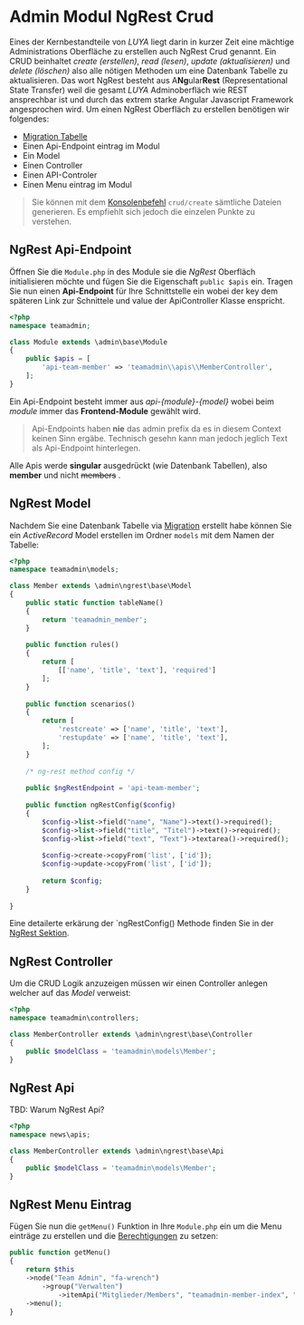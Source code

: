 Admin Modul NgRest Crud
=======================
Eines der Kernbestandteile von *LUYA* liegt darin in kurzer Zeit eine mächtige Administrations Oberfläche zu erstellen auch NgRest Crud genannt. Ein CRUD beinhaltet *create (erstellen)*, *read (lesen)*, *update (aktualisieren)* und *delete (löschen)* also alle nötigen Methoden um eine Datenbank Tabelle zu aktualisieren. Das wort NgRest besteht aus A**Ng**ular**Rest** (Representational State Transfer) weil die gesamt *LUYA* Adminoberfläch wie REST ansprechbar ist und durch das extrem starke Angular Javascript Framework angesprochen wird. Um einen NgRest Oberfläch zu erstellen benötigen wir folgendes:

+ [Migration Tabelle](luya-console.md#migration)
+ Einen Api-Endpoint eintrag im Modul
+ Ein Model
+ Einen Controller
+ Einen API-Controler
+ Einen Menu eintrag im Modul

> Sie können mit dem [Konsolenbefehl](luya-console.md) `crud/create` sämtliche Dateien generieren. Es empfiehlt sich jedoch die einzelen Punkte zu verstehen.

NgRest Api-Endpoint
-----------------
Öffnen Sie die `Module.php` in des Module sie die *NgRest* Oberfläch initialisieren möchte und fügen Sie die Eigenschaft `public $apis` ein. Tragen Sie nun einen **Api-Endpoint** für Ihre Schnittstelle ein wobei der key dem späteren Link zur Schnittele und value der ApiController Klasse enspricht.  

```php
<?php
namespace teamadmin;

class Module extends \admin\base\Module
{
    public $apis = [
        'api-team-member' => 'teamadmin\\apis\\MemberController',
    ];
}
```
Ein Api-Endpoint besteht immer aus *api-{module}-{model}* wobei beim *module* immer das **Frontend-Module** gewählt wird.

> Api-Endpoints haben **nie** das admin prefix da es in diesem Context keinen Sinn ergäbe. Technisch gesehn kann man jedoch jeglich Text als Api-Endpoint hinterlegen.

Alle Apis werde **singular** ausgedrückt (wie Datenbank Tabellen), also **member** und nicht  ~~members~~ .

NgRest Model
-----------------
Nachdem Sie eine Datenbank Tabelle via [Migration](luya-console.md) erstellt habe können Sie ein *ActiveRecord* Model erstellen im Ordner `models` mit dem Namen der Tabelle:
```php
<?php
namespace teamadmin\models;

class Member extends \admin\ngrest\base\Model
{
    public static function tableName()
    {
        return 'teamadmin_member';
    }
    
    public function rules()
    {
        return [
            [['name', 'title', 'text'], 'required']
        ];
    }
    
    public function scenarios()
    {
        return [
            'restcreate' => ['name', 'title', 'text'],
            'restupdate' => ['name', 'title', 'text'],
        ];
    }
    
    /* ng-rest method config */
    
    public $ngRestEndpoint = 'api-team-member';
    
    public function ngRestConfig($config) 
    {
        $config->list->field("name", "Name")->text()->required();
        $config->list->field("title", "Titel")->text()->required();
        $config->list->field("text", "Text")->textarea()->required();
        
        $config->create->copyFrom('list', ['id']);
        $config->update->copyFrom('list', ['id']);
        
        return $config;
    }
    
}
```
Eine detailerte erkärung der `ngRestConfig() Methode finden Sie in der [NgRest Sektion](ng-rest.md).

NgRest Controller
-----------------
Um die CRUD Logik anzuzeigen müssen wir einen Controller anlegen welcher auf das *Model* verweist:
```php
<?php
namespace teamadmin\controllers;

class MemberController extends \admin\ngrest\base\Controller
{
    public $modelClass = 'teamadmin\models\Member';
}
```

NgRest Api
----------
TBD: Warum NgRest Api?
```php
<?php
namespace news\apis;

class MemberController extends \admin\ngrest\base\Api
{
    public $modelClass = 'teamadmin\models\Member';
}

```

NgRest Menu Eintrag
--------------------
Fügen Sie nun die `getMenu()` Funktion in Ihre `Module.php` ein um die Menu einträge zu erstellen und die 
[Berechtigungen](app-admin-module-permission.md) zu setzen:
```php
public function getMenu()
{
    return $this
    ->node("Team Admin", "fa-wrench")
        ->group("Verwalten")
            ->itemApi("Mitglieder/Members", "teamadmin-member-index", "fa-ils", "api-teamadmin-member")
    ->menu();
}
```